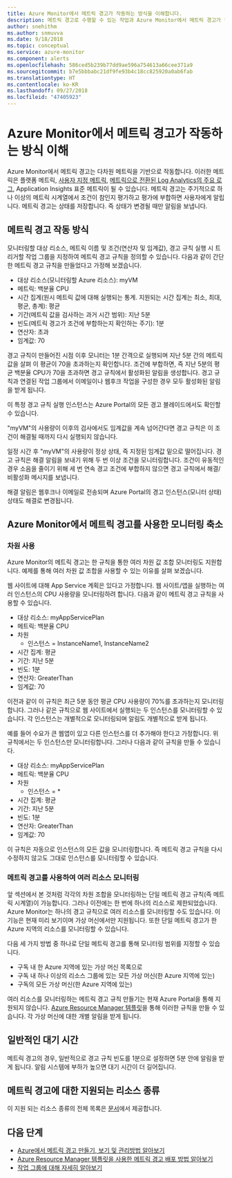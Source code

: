 ```yaml
---
title: Azure Monitor에서 메트릭 경고가 작동하는 방식을 이해합니다.
description: 메트릭 경고로 수행할 수 있는 작업과 Azure Monitor에서 메트릭 경고가 작동하는 방식에 대한 개요를 제공합니다.
author: snehithm
ms.author: snmuvva
ms.date: 9/18/2018
ms.topic: conceptual
ms.service: azure-monitor
ms.component: alerts
ms.openlocfilehash: 586ced5b239b77dd9ae596a754613a66cee371a9
ms.sourcegitcommit: b7e5bbbabc21df9fe93b4c18cc825920a0ab6fab
ms.translationtype: HT
ms.contentlocale: ko-KR
ms.lasthandoff: 09/27/2018
ms.locfileid: "47405923"
---
```

# <a name="understand-how-metric-alerts-work-in-azure-monitor"></a>Azure Monitor에서 메트릭 경고가 작동하는 방식 이해

Azure Monitor에서 메트릭 경고는 다차원 메트릭을 기반으로 작동합니다. 이러한 메트릭은 플랫폼 메트릭, [사용자 지정 메트릭](metrics-custom-overview.md), [메트릭으로 전환된 Log Analytics의 주요 로그](monitoring-metric-alerts-logs.md), Application Insights 표준 메트릭이 될 수 있습니다. 메트릭 경고는 주기적으로 하나 이상의 메트릭 시계열에서 조건이 참인지 평가하고 평가에 부합하면 사용자에게 알립니다. 메트릭 경고는 상태를 저장합니다. 즉 상태가 변경될 때만 알림을 보냅니다.

## <a name="how-do-metric-alerts-work"></a>메트릭 경고 작동 방식

모니터링할 대상 리소스, 메트릭 이름 및 조건(연산자 및 임계값), 경고 규칙 실행 시 트리거할 작업 그룹을 지정하여 메트릭 경고 규칙을 정의할 수 있습니다.
다음과 같이 간단한 메트릭 경고 규칙을 만들었다고 가정해 보겠습니다.

- 대상 리소스(모니터링할 Azure 리소스): myVM
- 메트릭: 백분율 CPU
- 시간 집계(원시 메트릭 값에 대해 실행되는 통계. 지원되는 시간 집계는 최소, 최대, 평균, 총계): 평균
- 기간(메트릭 값을 검사하는 과거 시간 범위): 지난 5분
- 빈도(메트릭 경고가 조건에 부합하는지 확인하는 주기): 1분
- 연산자:     초과
- 임계값:      70

경고 규칙이 만들어진 시점 이후 모니터는 1분 간격으로 실행되며 지난 5분 간의 메트릭 값을 살펴 이 평균이 70을 초과하는지 확인합니다. 조건에 부합하면, 즉 지난 5분의 평균 백분율 CPU가 70을 초과하면 경고 규칙에서 활성화된 알림을 생성합니다. 경고 규칙과 연결된 작업 그룹에서 이메일이나 웹후크 작업을 구성한 경우 모두 활성화된 알림을 받게 됩니다.

이 특정 경고 규칙 실행 인스턴스는 Azure Portal의 모든 경고 블레이드에서도 확인할 수 있습니다.

"myVM"의 사용량이 이후의 검사에서도 임계값을 계속 넘어간다면 경고 규칙은 이 조건이 해결될 때까지 다시 실행되지 않습니다.

일정 시간 후 "myVM"의 사용량이 정상 상태, 즉 지정된 임계값 밑으로 떨어집니다. 경고 규칙은 해결 알림을 보내기 위해 두 번 이상 조건을 모니터링합니다. 조건이 유동적인 경우 소음을 줄이기 위해 세 번 연속 경고 조건에 부합하지 않으면 경고 규칙에서 해결/비활성화 메시지를 보냅니다.

해결 알림은 웹후크나 이메일로 전송되며 Azure Portal의 경고 인스턴스(모니터 상태) 상태도 해결로 변경됩니다.

## <a name="monitoring-at-scale-using-metric-alerts-in-azure-monitor"></a>Azure Monitor에서 메트릭 경고를 사용한 모니터링 축소

### <a name="using-dimensions"></a>차원 사용

Azure Monitor의 메트릭 경고는 한 규칙을 통한 여러 차원 값 조합 모니터링도 지원합니다. 예제를 통해 여러 차원 값 조합을 사용할 수 있는 이유를 살펴 보겠습니다.

웹 사이트에 대해 App Service 계획은 있다고 가정합니다. 웹 사이트/앱을 실행하는 여러 인스턴스의 CPU 사용량을 모니터링하려 합니다. 다음과 같이 메트릭 경고 규칙을 사용할 수 있습니다.

- 대상 리소스: myAppServicePlan
- 메트릭: 백분율 CPU
- 차원
  - 인스턴스 = InstanceName1, InstanceName2
- 시간 집계: 평균
- 기간: 지난 5분
- 빈도: 1분
- 연산자: GreaterThan
- 임계값: 70

이전과 같이 이 규칙은 최근 5분 동안 평균 CPU 사용량이 70%를 초과하는지 모니터링합니다. 그러나 같은 규칙으로 웹 사이트에서 실행되는 두 인스턴스를 모니터링할 수 있습니다. 각 인스턴스는 개별적으로 모니터링되며 알림도 개별적으로 받게 됩니다.

예를 들어 수요가 큰 웹앱이 있고 다른 인스턴스를 더 추가해야 한다고 가정합니다. 위 규칙에서는 두 인스턴스만 모니터링합니다. 그러나 다음과 같이 규칙을 만들 수 있습니다.

- 대상 리소스: myAppServicePlan
- 메트릭: 백분율 CPU
- 차원
  - 인스턴스 = *
- 시간 집계: 평균
- 기간: 지난 5분
- 빈도: 1분
- 연산자: GreaterThan
- 임계값: 70

이 규칙은 자동으로 인스턴스의 모든 값을 모니터링합니다. 즉 메트릭 경고 규칙을 다시 수정하지 않고도 그대로 인스턴스를 모니터링할 수 있습니다.

### <a name="monitoring-multiple-resources-using-metric-alerts"></a>메트릭 경고를 사용하여 여러 리소스 모니터링

앞 섹션에서 본 것처럼 각각의 차원 조합을 모니터링하는 단일 메트릭 경고 규칙(즉 메트릭 시계열)이 가능합니다. 그러나 이전에는 한 번에 하나의 리소스로 제한되었습니다. Azure Monitor는 하나의 경고 규칙으로 여러 리소스를 모니터링할 수도 있습니다. 이 기능은 현재 미리 보기이며 가상 머신에서만 지원됩니다. 또한 단일 메트릭 경고가 한 Azure 지역의 리소스를 모니터링할 수 있습니다.

다음 세 가지 방법 중 하나로 단일 메트릭 경고를 통해 모니터링 범위를 지정할 수 있습니다.

- 구독 내 한 Azure 지역에 있는 가상 머신 목록으로
- 구독 내 하나 이상의 리소스 그룹에 있는 모든 가상 머신(한 Azure 지역에 있는)
- 구독의 모든 가상 머신(한 Azure 지역에 있는)

여러 리소스를 모니터링하는 메트릭 경고 규칙 만들기는 현재 Azure Portal을 통해 지원되지 않습니다. [Azure Resource Manager 템플릿](monitoring-create-metric-alerts-with-templates.md#resource-manager-template-for-metric-alert-that-monitors-multiple-resources)을 통해 이러한 규칙을 만들 수 있습니다. 각 가상 머신에 대한 개별 알림을 받게 됩니다. 

## <a name="typical-latency"></a>일반적인 대기 시간

메트릭 경고의 경우, 일반적으로 경고 규칙 빈도를 1분으로 설정하면 5분 안에 알림을 받게 됩니다. 알림 시스템에 부하가 높으면 대기 시간이 더 길어집니다.

## <a name="supported-resource-types-for-metric-alerts"></a>메트릭 경고에 대한 지원되는 리소스 종류

이 지원 되는 리소스 종류의 전체 목록은 [문서](monitoring-near-real-time-metric-alerts.md#metrics-and-dimensions-supported)에서 제공합니다.

## <a name="next-steps"></a>다음 단계

- [Azure에서 메트릭 경고 만들기, 보기 및 관리방법 알아보기](alert-metric.md)
- [Azure Resource Manager 템플릿을 사용한 메트릭 경고 배포 방법 알아보기](monitoring-create-metric-alerts-with-templates.md)
- [작업 그룹에 대해 자세히 알아보기](monitoring-action-groups.md)
